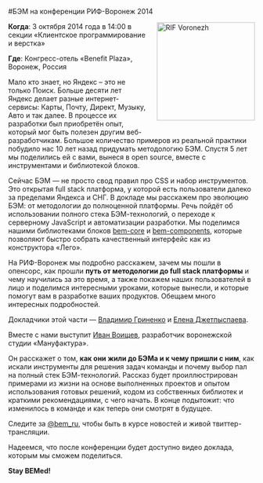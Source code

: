 #БЭМ на конференции РИФ-Воронеж 2014

<img src="https://img-fotki.yandex.ru/get/3607/246231603.0/0_14ae54_3b59c928_orig.png" alt="RIF Voronezh" style="float:right;padding:0 0 20px 20px;width:200px;height:auto;">

**Когда**: 3 октября 2014 года в 14:00 в секции «Клиентское программирование и верстка»

**Где**: Конгресс-отель «Benefit Plaza», Воронеж, Россия

Мало кто знает, но Яндекс – это не только Поиск. Больше десяти лет Яндекс делает разные интернет-сервисы: Карты, Почту, Директ, Музыку, Авто и так далее. В процессе их разработки был приобретён опыт, который мог быть полезен другим веб-разработчикам. Большое количество примеров из реальной практики побудило нас 10 лет назад придумать методологию БЭМ. Спустя 5 лет мы поделились ей с вами, вынеся в open source, вместе с инструментами и библиотекой блоков.

Сейчас БЭМ — не просто свод правил про CSS и набор инструментов. Это открытая full stack платформа, у которой есть пользователи далеко за пределами Яндекса и СНГ. В докладе мы расскажем про эволюцию БЭМ: от методологии до полноценной платформы. Речь пойдёт об использовании полного стека БЭМ-технологий, о переходе к серверному JavaScript и автоматизации разработки. Мы поделимся нашими библиотеками блоков [bem-core](https://ru.bem.info/libs/bem-core/) и [bem-components](https://ru.bem.info/libs/bem-components/), которые позволяют быстро собрать качественный интерфейс как из конструктора «Лего».

На РИФ-Воронеж мы подробно расскажем, зачем мы пошли в опенсорс, как прошли **путь от методологии до full stack платформы** и чему научились за это время, а также покажем наших пользователей в лицо и поделимся интересными уроками, которые вынесли, и которые помогут вам в разработке ваших продуктов. Обещаем много интересных подробностей.

Докладчики этой части — [Владимир Гриненко](https://tech.yandex.ru/people/68132/) и [Елена Джетпыспаева](https://tech.yandex.ru/people/72798/).

Вместе с нами выступит [Иван Воищев](https://twitter.com/voischev), разработчик воронежской студии «Мануфактура».

Он расскажет о том, **как они жили до БЭМа и к чему пришли с ним**, как искали инструменты для решения задач команды и почему выбор пал на полный стек БЭМ-технологий. Рассказ будет проиллюстрирован примерами из жизни на основе выполненных проектов и опытом использования готовых решений, кодом из собственных библиотек и краткими рекомендациями, с чего начать. В конце подытожит: что изменилось в команде и как теперь они смотрят в будущее.

Следите за [@bem_ru](https://twitter.com/bem_ru), чтобы быть в курсе новостей и живой твиттер-трансляции.

Надеемся, что после конференции будет доступно видео доклада, которым мы сможем поделиться.

**Stay BEMed!**

